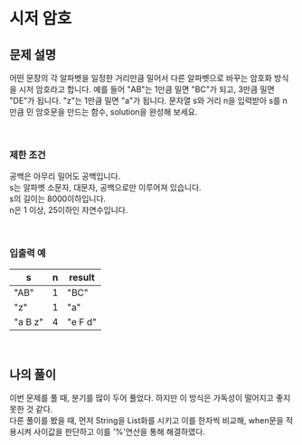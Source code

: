 # 시저 암호

## 문제 설명
어떤 문장의 각 알파벳을 일정한 거리만큼 밀어서 다른 알파벳으로 바꾸는 암호화 방식을 시저 암호라고 합니다. 예를 들어 "AB"는 1만큼 밀면 "BC"가 되고, 3만큼 밀면 "DE"가 됩니다. "z"는 1만큼 밀면 "a"가 됩니다. 문자열 s와 거리 n을 입력받아 s를 n만큼 민 암호문을 만드는 함수, solution을 완성해 보세요.

<br>

### 제한 조건
공백은 아무리 밀어도 공백입니다.<br>
s는 알파벳 소문자, 대문자, 공백으로만 이루어져 있습니다.<br>
s의 길이는 8000이하입니다.<br>
n은 1 이상, 25이하인 자연수입니다.

<br>

### 입출력 예
| s       | n | result  |
|---------|---|---------|
| "AB"    | 1 | "BC"    |
| "z"     | 1 | "a"     |
| "a B z" | 4 | "e F d" |

<br>

## 나의 풀이
이번 문제를 풀 때, 분기를 많이 두어 풀었다. 하지만 이 방식은 가독성이 떨어지고 좋지 못한 것 같다. <br> 
다른 풀이를 봤을 때, 먼저 String을 List화를 시키고 이를 한자씩 비교해, when문을 적용시켜 사이값을 판단하고 이를 '%'연산을 통해 해결하였다.